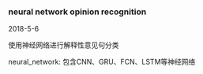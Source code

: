 ### neural network opinion recognition

2018-5-6

使用神经网络进行解释性意见句分类

neural_network:
  包含CNN、GRU、FCN、LSTM等神经网络
